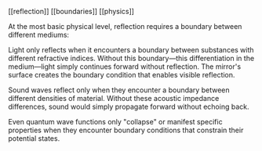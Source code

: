 [[reflection]] [[boundaries]] [[physics]]

At the most basic physical level, reflection requires a boundary between different mediums:

Light only reflects when it encounters a boundary between substances with different refractive indices. Without this boundary—this differentiation in the medium—light simply continues forward without reflection. The mirror's surface creates the boundary condition that enables visible reflection.

Sound waves reflect only when they encounter a boundary between different densities of material. Without these acoustic impedance differences, sound would simply propagate forward without echoing back.

Even quantum wave functions only "collapse" or manifest specific properties when they encounter boundary conditions that constrain their potential states.
